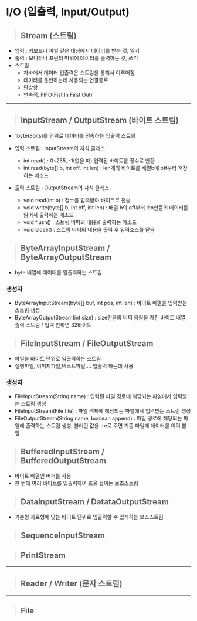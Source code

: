 # I/O (입출력, Input/Output)
> ## Stream (스트림)
* 입력 : 키보드나 파일 같은 대상에서 데이터를 받는 것, 읽기
* 출력 : 모니터나 프린터 따위에 데이터를 출력하는 것, 쓰기
* 스트림
  * 자바에서 데이터 입출력은 스트림을 통해서 이루어짐
  * 데이터를 운반하는데 사용되는 연결통로
  * 단방향 
  * 연속적, FIFO(Fist In First Out)
---
> ## InputStream / OutputStream (바이트 스트림)
* 1byte(8bits)를 단위로 데이터를 전송하는 입출력 스트림
* 입력 스트림 : InputStream의 자식 클래스
  * int read() : 0~255, -1(없을 때) 입력된 바이트를 정수로 반환
  * int read(byte[] b, int off, int len) : len개의 바이트를 배열b에 off부터 저장하는 메소드

* 출력 스트림 : OutputStream의 자식 클래스
  * void read(int b) : 정수를 입력받아 바이트로 전송
  * void write(byte[] b, int off, int len) : 배열 b의 off부터 len만큼의 데이터를 읽어서 출력하는 메소드
  * void flush() : 스트림 버퍼의 내용을 출력하는 메소드
  * void close() : 스트림 버퍼의 내용을 출력 후 입력소스를 닫음
  

> ## ByteArrayInputStream / ByteArrayOutputStream

* byte 배열에 데이터를 입출력하는 스트림

### 생성자
* ByteArrayInputStream(byte[] buf, int pos, int len) : 바이트 배열을 입력받는 스트림 생성
* ByteArrayOutputStream(int size) : size만큼의 버퍼 용량을 가진 바이트 배열 출력 스트림 / 입력 안하면 32바이트

> ## FileInputStream / FileOutputStream
* 파일을 바이트 단위로 입출력하는 스트림
* 실행파일, 이미지파일,텍스트파일,... 입출력 하는데 사용

### 생성자
* FileInputStream(String name) : 입력된 파일 경로에 해당되는 파일에서 입력받는 스트림 생성
* FileInputStream(File file) : 파일 객체에 해당되는 파일에서 입력받는 스트림 생성
* FileOutputStream(String name, boolean append) : 파일 경로에 해당되는 파일에 출력하는 스트림 생성, 불리언 값을 tre로 주면 기존 파일에 데이터를 이어 붙임

> ## BufferedInputStream / BufferedOutputStream
* 바이트 배열인 버퍼를 사용
* 한 번에 여러 바이트를 입출력하여 효율 높이는 보조스트림


> ## DataInputStream / DatataOutputStream
* 기본형 자료형에 맞는 바이트 단위로 입출력할 수 있게하는 보조스트림

> ## SequenceInputStream

> ## PrintStream


---
> ## Reader / Writer (문자 스트림)

---
> ## File
